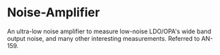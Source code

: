 # Noise-Amplifier
An ultra-low noise amplifier to measure low-noise LDO/OPA's wide band output noise, and many other interesting measurements. Referred to AN-159.
